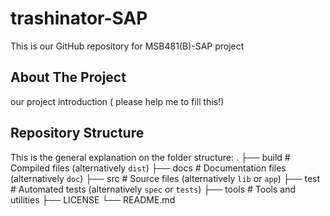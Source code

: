 # trashinator-SAP
This is our GitHub repository for MSB481(B)-SAP project

## About The Project
our project introduction ( please help me to fill this!)

## Repository Structure
This is the general explanation on the folder structure:
    .
    ├── build                   # Compiled files (alternatively `dist`)
    ├── docs                    # Documentation files (alternatively `doc`)
    ├── src                     # Source files (alternatively `lib` or `app`)
    ├── test                    # Automated tests (alternatively `spec` or `tests`)
    ├── tools                   # Tools and utilities
    ├── LICENSE
    └── README.md
